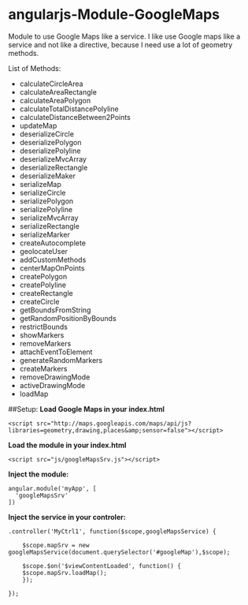 angularjs-Module-GoogleMaps
===========================

Module to use Google Maps like a service. I like use Google maps like a service and not like a directive, because I need  use a lot of  geometry methods.

List of Methods:

* calculateCircleArea
* calculateAreaRectangle
* calculateAreaPolygon
* calculateTotalDistancePolyline
* calculateDistanceBetween2Points
* updateMap
* deserializeCircle
* deserializePolygon
* deserializePolyline
* deserializeMvcArray
* deserializeRectangle
* deserializeMaker
* serializeMap
* serializeCircle
* serializePolygon
* serializePolyline
* serializeMvcArray
* serializeRectangle
* serializeMarker
* createAutocomplete
* geolocateUser
* addCustomMethods
* centerMapOnPoints
* createPolygon
* createPolyline
* createRectangle
* createCircle
* getBoundsFromString
* getRandomPositionByBounds
* restrictBounds
* showMarkers
* removeMarkers
* attachEventToElement
* generateRandomMarkers
* createMarkers
* removeDrawingMode
* activeDrawingMode
* loadMap


##Setup:
**Load Google Maps in your index.html**
```
<script src="http://maps.googleapis.com/maps/api/js?libraries=geometry,drawing,places&amp;sensor=false"></script>
```
**Load the module in your index.html**
```
<script src="js/googleMapsSrv.js"></script>
```
**Inject the module:**
```
angular.module('myApp', [
  'googleMapsSrv'
])
```
**Inject the service in your controler:**
```
.controller('MyCtrl1', function($scope,googleMapsService) {

	$scope.mapSrv = new googleMapsService(document.querySelector('#googleMap'),$scope);

	$scope.$on('$viewContentLoaded', function() {
   	$scope.mapSrv.loadMap();
	});

});
```
